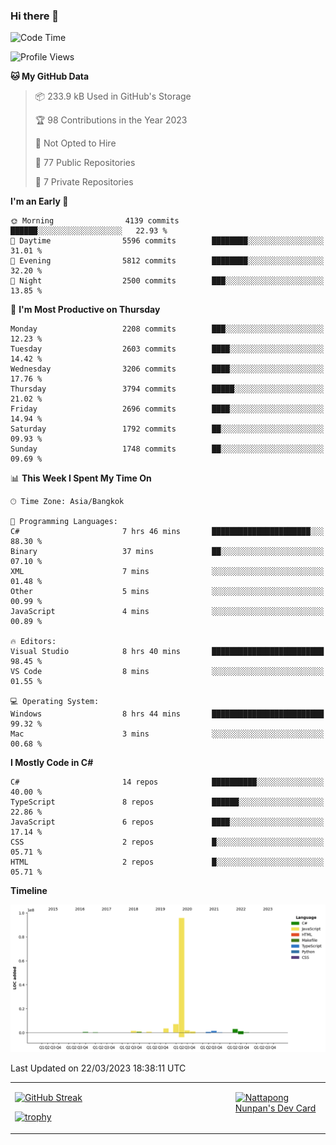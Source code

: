 ### Hi there 👋

<!--START_SECTION:waka-->
![Code Time](http://img.shields.io/badge/Code%20Time-490%20hrs%2057%20mins-blue)

![Profile Views](http://img.shields.io/badge/Profile%20Views-0-blue)

**🐱 My GitHub Data** 

> 📦 233.9 kB Used in GitHub's Storage 
 > 
> 🏆 98 Contributions in the Year 2023
 > 
> 🚫 Not Opted to Hire
 > 
> 📜 77 Public Repositories 
 > 
> 🔑 7 Private Repositories 
 > 
**I'm an Early 🐤** 

```text
🌞 Morning                4139 commits        ██████░░░░░░░░░░░░░░░░░░░   22.93 % 
🌆 Daytime                5596 commits        ████████░░░░░░░░░░░░░░░░░   31.01 % 
🌃 Evening                5812 commits        ████████░░░░░░░░░░░░░░░░░   32.20 % 
🌙 Night                  2500 commits        ███░░░░░░░░░░░░░░░░░░░░░░   13.85 % 
```
📅 **I'm Most Productive on Thursday** 

```text
Monday                   2208 commits        ███░░░░░░░░░░░░░░░░░░░░░░   12.23 % 
Tuesday                  2603 commits        ████░░░░░░░░░░░░░░░░░░░░░   14.42 % 
Wednesday                3206 commits        ████░░░░░░░░░░░░░░░░░░░░░   17.76 % 
Thursday                 3794 commits        █████░░░░░░░░░░░░░░░░░░░░   21.02 % 
Friday                   2696 commits        ████░░░░░░░░░░░░░░░░░░░░░   14.94 % 
Saturday                 1792 commits        ██░░░░░░░░░░░░░░░░░░░░░░░   09.93 % 
Sunday                   1748 commits        ██░░░░░░░░░░░░░░░░░░░░░░░   09.69 % 
```


📊 **This Week I Spent My Time On** 

```text
🕑︎ Time Zone: Asia/Bangkok

💬 Programming Languages: 
C#                       7 hrs 46 mins       ██████████████████████░░░   88.30 % 
Binary                   37 mins             ██░░░░░░░░░░░░░░░░░░░░░░░   07.10 % 
XML                      7 mins              ░░░░░░░░░░░░░░░░░░░░░░░░░   01.48 % 
Other                    5 mins              ░░░░░░░░░░░░░░░░░░░░░░░░░   00.99 % 
JavaScript               4 mins              ░░░░░░░░░░░░░░░░░░░░░░░░░   00.89 % 

🔥 Editors: 
Visual Studio            8 hrs 40 mins       █████████████████████████   98.45 % 
VS Code                  8 mins              ░░░░░░░░░░░░░░░░░░░░░░░░░   01.55 % 

💻 Operating System: 
Windows                  8 hrs 44 mins       █████████████████████████   99.32 % 
Mac                      3 mins              ░░░░░░░░░░░░░░░░░░░░░░░░░   00.68 % 
```

**I Mostly Code in C#** 

```text
C#                       14 repos            ██████████░░░░░░░░░░░░░░░   40.00 % 
TypeScript               8 repos             ██████░░░░░░░░░░░░░░░░░░░   22.86 % 
JavaScript               6 repos             ████░░░░░░░░░░░░░░░░░░░░░   17.14 % 
CSS                      2 repos             █░░░░░░░░░░░░░░░░░░░░░░░░   05.71 % 
HTML                     2 repos             █░░░░░░░░░░░░░░░░░░░░░░░░   05.71 % 
```



**Timeline**

![Lines of Code chart](https://raw.githubusercontent.com/aixasz/aixasz/main/assets/bar_graph.png)


 Last Updated on 22/03/2023 18:38:11 UTC
<!--END_SECTION:waka-->

<table>
<tr>
<td width="70%" valign="top">
 
 [![GitHub Streak](http://github-readme-streak-stats.herokuapp.com?user=aixasz&theme=github-dark&hide_border=true&date_format=%5BY%20%5DM%20j)](https://git.io/streak-stats)

 [![trophy](https://github-profile-trophy.vercel.app/?username=aixasz&theme=onedark)](https://github.com/ryo-ma/github-profile-trophy)
 </td>
<td width="30%" valign="top">
 
<a href="https://app.daily.dev/aixasz"><img src="https://api.daily.dev/devcards/403207936e6547c9a85ea449e9f3abe8.png?r=re8" alt="Nattapong Nunpan's Dev Card"/></a>

 </td>
</tr>
</table>
 
